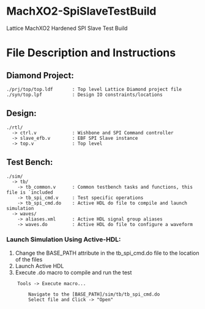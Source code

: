 # MachXO2-SpiSlaveTestBuild
Lattice MachXO2 Hardened SPI Slave Test Build

# File Description and Instructions

## Diamond Project:

```
./prj/top/top.ldf       : Top level Lattice Diamond project file
./syn/top.lpf           : Design IO constraints/locations
```

## Design:
```
./rtl/
  -> ctrl.v             : Wishbone and SPI Command controller
  -> slave_efb.v        : EBF SPI Slave instance
  -> top.v              : Top level
```

## Test Bench:
```
./sim/
  -> tb/
    -> tb_common.v      : Common testbench tasks and functions, this file is `included
    -> tb_spi_cmd.v     : Test specific operations
    -> tb_spi_cmd.do    : Active HDL do file to compile and launch simulation
  -> waves/
    -> aliases.xml      : Active HDL signal group aliases
    -> waves.do         : Active HDL do file to configure a waveform
```

### Launch Simulation Using Active-HDL:

1.  Change the BASE_PATH attribute in the tb_spi_cmd.do file to the location of the files
2.  Launch Active HDL
3.  Execute .do macro to compile and run the test

```
    Tools -> Execute macro...

        Navigate to the [BASE_PATH]/sim/tb/tb_spi_cmd.do
        Select file and Click -> "Open"
```
